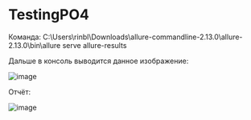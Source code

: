 # TestingPO4
Команда: C:\Users\rinbl\Downloads\allure-commandline-2.13.0\allure-2.13.0\bin\allure serve allure-results

Дальше в консоль выводится данное изображение:

![image](https://github.com/DoktorAssering/TestingPO4/blob/main/Assets/Screen_1.jpg)

Отчёт: 

![image](https://github.com/DoktorAssering/TestingPO4/blob/main/Assets/Screen_2.jpg)

